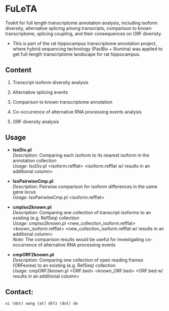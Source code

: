 # FuLeTA

Tookit for full length transcriptome annotation analysis, including isoform diversity, alternative splicing among transcripts, comparison to known transcriptome, splicing coupling, and their consequences on ORF diveristy. 

* This is part of the rat hippocampus transcriptome annotation project, where hybrid sequencing technology (PacBio + Illumina) was applied to get full-length transcriptome landscape for rat hippocampus. 

## Content

  1. Transcript isoform diversity analysis

  2. Alternative splicing events 

  3. Comparison to known transcriptome annotation 

  4. Co-occurrence of alternative RNA processing events analysis

  5. ORF diversity analysis

## Usage

* __IsoDiv.pl__   
  _Description_: Comparing each isoform to its nearest isoform in the annotation collection    
  _Usage_: IsoDiv.pl <isoform.refflat> <isoform.refflat w/ results in an additional column>  

* __IsoPairwiseCmp.pl__   
  _Description_: Pairwise comparison for isoform differences in the same gene locus   
  _Usage_: IsoPairwiseCmp.pl <isoform.refflat> <comparing results>  

* __cmpIso2known.pl__    
  _Description_: Comparing one collection of transcript isoforms to an existing (e.g. RefSeq) collection   
  _Usage_: cmpIso2known.pl <new_collection_isoform.refflat> <known_isoform.refflat> <new_collection_isoform.refflat w/ results in an additional column>   
  _Note_: The comparison results would be useful for investigating co-occurrence of alternative RNA processing events  

* __cmpORF2known.pl__    
  _Description_: Comparing one collection of open reading frames (ORFeome) to an existing (e.g. RefSeq) collection   
  _Usage_: cmpORF2known.pl <ORF.bed> <known_ORF.bed> <ORF.bed w/ results in an additional column>     


## Contact:
    xi (dot) wang (at) dkfz (dot) de
